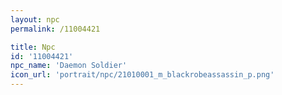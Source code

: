 ```yaml
---
layout: npc
permalink: /11004421

title: Npc
id: '11004421'
npc_name: 'Daemon Soldier'
icon_url: 'portrait/npc/21010001_m_blackrobeassassin_p.png'
---
```

